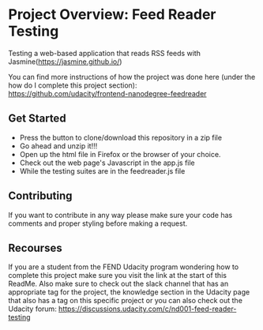 # Project Overview: Feed Reader Testing

Testing a web-based application that reads RSS feeds with Jasmine(https://jasmine.github.io/)

You can find more instructions of how the project was done here (under the how
  do I complete this project section):
  https://github.com/udacity/frontend-nanodegree-feedreader

## Get Started

- Press the button to clone/download this repository in a zip file
- Go ahead and unzip it!!!
- Open up the html file in Firefox or the browser of your choice.
- Check out the web page's Javascript in the app.js file
- While the testing suites are in the feedreader.js file


## Contributing
If you want to contribute in any way please make sure your code has comments and proper styling before making a request.

## Recourses
If you are a student from the FEND Udacity program wondering how to complete this project make sure you visit the link at the start of this ReadMe. Also make sure to check out the slack channel that has an appropriate tag for the project, the knowledge section in the Udacity page that also has a tag on this specific project or you can also check out the Udacity forum:
https://discussions.udacity.com/c/nd001-feed-reader-testing

